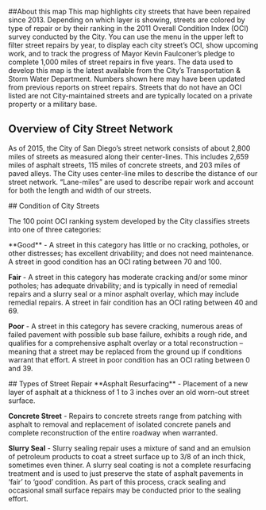 ##About this map
This map highlights city streets that have been repaired since 2013. Depending on which layer is showing, streets are colored by type of repair or by their ranking in the 2011 Overall Condition Index (OCI) survey conducted by the City.
You can use the menu in the upper left to filter street repairs by year, to display each city street’s OCI, show upcoming work, and to track the progress of Mayor Kevin Faulconer’s pledge to complete 1,000 miles of street repairs in five years.
The data used to develop this map is the latest available from the City’s Transportation & Storm Water Department. Numbers shown here may have been updated from previous reports on street repairs. Streets that do not have an OCI listed are not City-maintained streets and are typically located on a private property or a military base.


## Overview of City Street Network
As of 2015, the City of San Diego’s street network consists of about 2,800 miles of streets as measured along their center-lines. This includes 2,659 miles of asphalt streets, 115 miles of concrete streets, and 203 miles of paved alleys. The City uses center-line miles to describe the distance of our street network. “Lane-miles” are used to describe repair work and account for both the length and width of our streets.

<span id="condition">
## Condition of City Streets
</span>

The 100 point OCI ranking system developed by the City classifies streets into one of three categories:

<span id="condition-good">
**Good** - A street in this category has little or no cracking, potholes, or other distresses; has excellent drivability; and does not need maintenance. A street in good condition has an OCI rating between 70 and 100.
</span>

<span id="condition-fair">**Fair** - A street in this category has moderate cracking and/or some minor potholes; has adequate drivability; and is typically in need of remedial repairs and a slurry seal or a minor asphalt overlay, which may include remedial repairs. A street in fair condition has an OCI rating between 40 and 69.</span>

<span id="condition-poor">**Poor** - A street in this category has severe cracking, numerous areas of failed pavement with possible sub base failure, exhibits a rough ride, and qualifies for a comprehensive asphalt overlay or a total reconstruction – meaning that a street may be replaced from the ground up if conditions warrant that effort. A street in poor condition has an OCI rating between 0 and 39.</span>

<span id="street-rep">
## Types of Street Repair
</span>

<span id="street-rep-asphalt">
**Asphalt Resurfacing** - Placement of a new layer of asphalt at a thickness of 1 to 3 inches over an old worn-out street surface.
</span>

<span id="street-rep-concrete">**Concrete Street** - Repairs to concrete streets range from patching with asphalt to removal and replacement of isolated concrete panels and complete reconstruction of the entire roadway when warranted.</span>

<span id="street-rep-slurry">**Slurry Seal** - Slurry sealing repair uses a mixture of sand and an emulsion of petroleum products to coat a street surface up to 3/8 of an inch thick, sometimes even thiner. A slurry seal coating is not a complete resurfacing treatment and is used to just preserve the state of asphalt pavements in ‘fair’ to ‘good’ condition. As part of this process, crack sealing and occasional small surface repairs may be conducted prior to the sealing effort.</span>